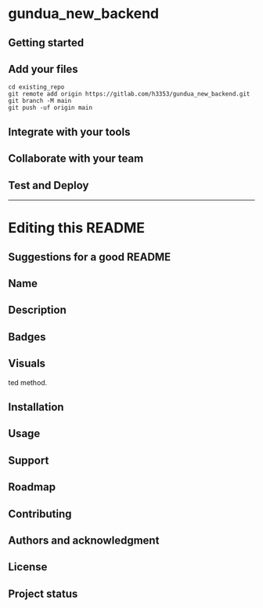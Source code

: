 # gundua_new_backend



## Getting started



## Add your files


```
cd existing_repo
git remote add origin https://gitlab.com/h3353/gundua_new_backend.git
git branch -M main
git push -uf origin main
```

## Integrate with your tools


## Collaborate with your team



## Test and Deploy


***

# Editing this README


## Suggestions for a good README

## Name


## Description

## Badges


## Visuals
ted method.

## Installation

## Usage


## Support


## Roadmap


## Contributing


## Authors and acknowledgment

## License

## Project status
